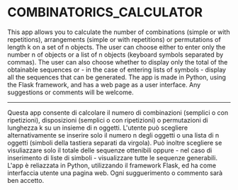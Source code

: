 # COMBINATORICS_CALCULATOR

This app allows you to calculate the number of combinations (simple or with repetitions), arrangements (simple or with repetitions) or permutations of length k on a set of n objects.
The user can choose either to enter only the number n of objects or a list of n objects (keyboard symbols separated by commas).
The user can also choose whether to display only the total of the obtainable sequences or - in the case of entering lists of symbols - display all the sequences that can be generated.
The app is made in Python, using the Flask framework, and has a web page as a user interface.
Any suggestions or comments will be welcome.

***

Questa app consente di calcolare il numero di combinazioni (semplici o con ripetizioni), disposizioni (semplici o con ripetizioni) o permutazioni di lunghezza k su un insieme di n oggetti.
L'utente può scegliere alternativamente se inserire solo il numero n degli oggetti o una lista di n oggetti (simboli della tastiera separati da virgola).
Può inoltre scegliere se visuliazzare solo il totale delle sequenze ottenibili oppure - nel caso di inserimento di liste di simboli - visualizzare tutte le sequenze generabili.
L'app è reliazzata in Python, utilizzando il framework Flask, ed ha come interfaccia utente una pagina web.
Ogni sugguerimento o commento sarà ben accetto.
